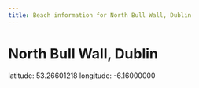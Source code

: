 ```yaml
---
title: Beach information for North Bull Wall, Dublin
---
```

# North Bull Wall, Dublin 

<div class="location-info">latitude: 53.26601218 longitude: -6.16000000</div>
<div id="met-eireann-warnings" onload="get_met_eireann_warnings(EI07)"></div>
<div></div>